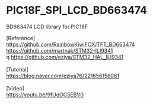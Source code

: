 # PIC18F_SPI_LCD_BD663474
BD663474 LCD library for PIC18F

[Reference]<br>
https://github.com/RainbowKiwiFOX/TFT_BD663474<br>
https://github.com/martnak/STM32-ILI9341<br>q
https://github.com/eziya/STM32_HAL_ILI9341<br>
<br>
[Tutorial]<br>
https://blog.naver.com/eziya76/221656156061<br>
<br>
[Video]<br>
https://youtu.be/9fUgOC5EBV0<br>
